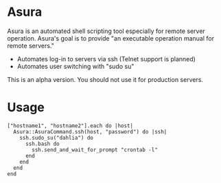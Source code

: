 Asura
=====

Asura is an automated shell scripting tool especially for remote server operation.
Asura's goal is to provide "an executable operation manual for remote servers."

* Automates log-in to servers via ssh (Telnet support is planned)
* Automates user switching with "sudo su"

This is an alpha version. You should not use it for production servers.

Usage
=====
    ["hostname1", "hostname2"].each do |host|
      Asura::AsuraCommand.ssh(host, "password") do |ssh|
        ssh.sudo_su("dahlia") do
          ssh.bash do
            ssh.send_and_wait_for_prompt "crontab -l"
          end
        end
      end
    end
